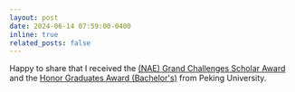 ```yaml
---
layout: post
date: 2024-06-14 07:59:00-0400
inline: true
related_posts: false
---
```


Happy to share that I received the <a href="https://engineeringchallenges.org/14384.aspx">(NAE) Grand Challenges Scholar Award</a> and the <a href=" ">Honor Graduates Award (Bachelor's)</a> from Peking University. 
